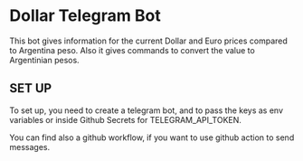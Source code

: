 # Dollar Telegram Bot

This bot gives information for the current Dollar and Euro prices compared to Argentina peso. Also it gives commands to convert the value to Argentinian pesos.

## SET UP

To set up, you need to create a telegram bot, and to pass the keys as env variables or inside Github Secrets for TELEGRAM_API_TOKEN.

You can find also a github workflow, if you want to use github action to send messages.

